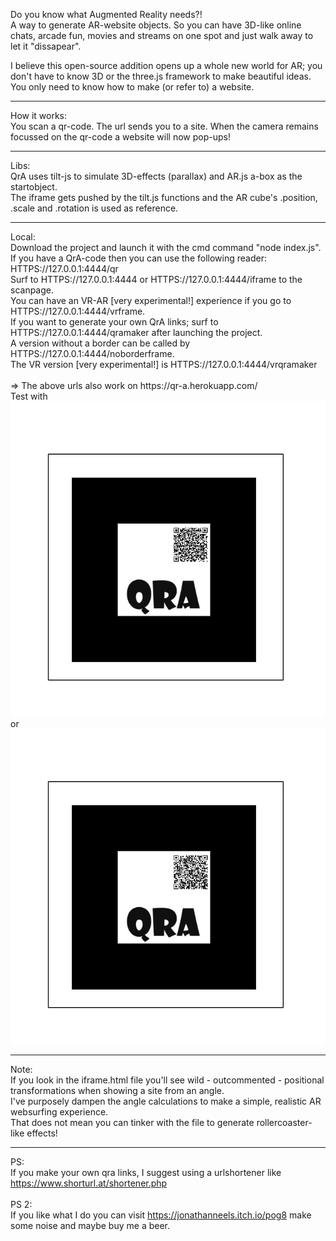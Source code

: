 Do you know what Augmented Reality needs?! <br>
A way to generate AR-website objects. So you can have 3D-like online chats, arcade fun, movies and streams on one spot and just walk away to let it "dissapear". 

I believe this open-source addition opens up a whole new world for AR; you don't have to know 3D or the three.js framework to make beautiful ideas. <br>You only need to know how to make (or refer to) a website.
<hr>
How it works:<br>
You scan a qr-code. The url sends you to a site. When the camera remains focussed on the qr-code a website will now pop-ups! 
<hr>
Libs:<br>
QrA uses tilt-js to simulate 3D-effects (parallax) and AR.js a-box as the startobject. <br>
The iframe gets pushed by the tilt.js functions and the AR cube's .position, .scale and .rotation is used as reference.
<hr>
Local:<br>
Download the project and launch it with the cmd command "node index.js".<br>
If you have a QrA-code then you can use the following reader: HTTPS://127.0.0.1:4444/qr<br>
Surf to  HTTPS://127.0.0.1:4444 or  HTTPS://127.0.0.1:4444/iframe to the scanpage. <br>
You can have an VR-AR [very experimental!] experience if you go to  HTTPS://127.0.0.1:4444/vrframe.<br>
If you want to generate your own QrA links; surf to  HTTPS://127.0.0.1:4444/qramaker after launching the project. <br>
A version without a border can be called by HTTPS://127.0.0.1:4444/noborderframe.<br>
The VR version [very experimental!] is  HTTPS://127.0.0.1:4444/vrqramaker<br><br>
=> The above urls also work on https://qr-a.herokuapp.com/ <br>
Test with <img src="https://github.com/jonathanneels/QrA/blob/main/static/scanables/heroku_example.jpg"> </img><br>
or<br>
<img  src="https://github.com/jonathanneels/QrA/blob/main/static/scanables/herokuVR_example.jpg"> </img>

<hr>
Note:<br>
If you look in the iframe.html file you'll see wild - outcommented - positional transformations when showing a site from an angle. <br>I've purposely dampen the angle calculations to make a simple, realistic AR websurfing experience. <br>
That does not mean you can tinker with the file to generate rollercoaster-like effects! 
<hr>


PS:<br>
If you make your own qra links, I suggest using a urlshortener like https://www.shorturl.at/shortener.php <br><br>
PS 2:<br>
If you like what I do you can visit https://jonathanneels.itch.io/pog8 make some noise and maybe buy me a beer.
